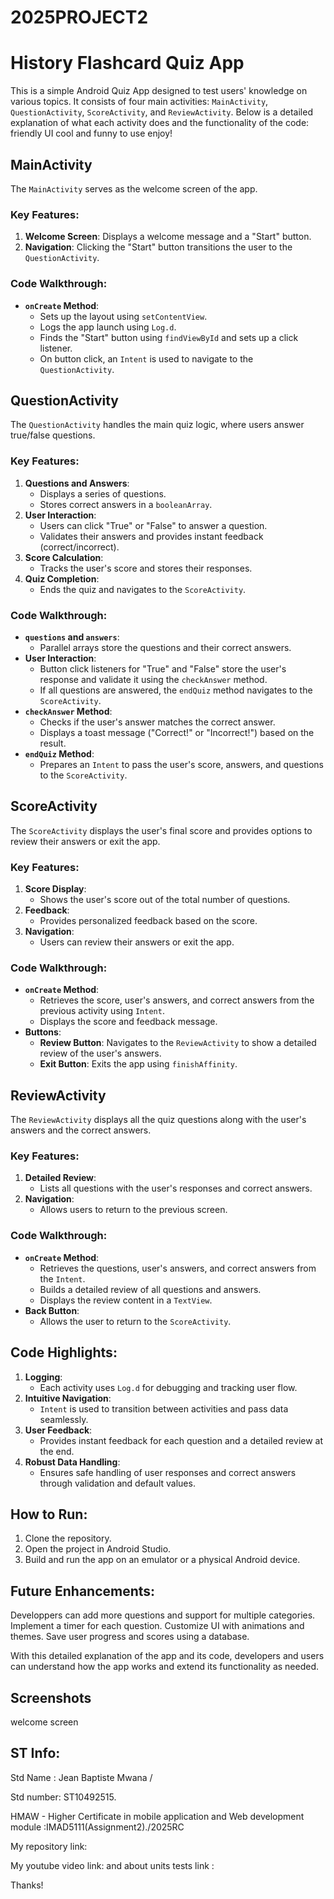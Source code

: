 # 2025PROJECT2
# History Flashcard Quiz App

This is a simple Android Quiz App designed to test users' knowledge on various topics. It consists of four main activities: `MainActivity`, `QuestionActivity`, `ScoreActivity`, and `ReviewActivity`. Below is a detailed explanation of what each activity does and the functionality of the code:
friendly UI
cool and funny to use
enjoy!


## MainActivity
The `MainActivity` serves as the welcome screen of the app.

### Key Features:
1. **Welcome Screen**: Displays a welcome message and a "Start" button.
2. **Navigation**: Clicking the "Start" button transitions the user to the `QuestionActivity`.

### Code Walkthrough:
- **`onCreate` Method**:
    - Sets up the layout using `setContentView`.
    - Logs the app launch using `Log.d`.
    - Finds the "Start" button using `findViewById` and sets up a click listener.
    - On button click, an `Intent` is used to navigate to the `QuestionActivity`.



## QuestionActivity
The `QuestionActivity` handles the main quiz logic, where users answer true/false questions.

### Key Features:
1. **Questions and Answers**:
    - Displays a series of questions.
    - Stores correct answers in a `booleanArray`.
2. **User Interaction**:
    - Users can click "True" or "False" to answer a question.
    - Validates their answers and provides instant feedback (correct/incorrect).
3. **Score Calculation**:
    - Tracks the user's score and stores their responses.
4. **Quiz Completion**:
    - Ends the quiz and navigates to the `ScoreActivity`.

### Code Walkthrough:
- **`questions` and `answers`**:
    - Parallel arrays store the questions and their correct answers.
- **User Interaction**:
    - Button click listeners for "True" and "False" store the user's response and validate it using the `checkAnswer` method.
    - If all questions are answered, the `endQuiz` method navigates to the `ScoreActivity`.
- **`checkAnswer` Method**:
    - Checks if the user's answer matches the correct answer.
    - Displays a toast message ("Correct!" or "Incorrect!") based on the result.
- **`endQuiz` Method**:
    - Prepares an `Intent` to pass the user's score, answers, and questions to the `ScoreActivity`.



## ScoreActivity
The `ScoreActivity` displays the user's final score and provides options to review their answers or exit the app.

### Key Features:
1. **Score Display**:
    - Shows the user's score out of the total number of questions.
2. **Feedback**:
    - Provides personalized feedback based on the score.
3. **Navigation**:
    - Users can review their answers or exit the app.

### Code Walkthrough:
- **`onCreate` Method**:
    - Retrieves the score, user's answers, and correct answers from the previous activity using `Intent`.
    - Displays the score and feedback message.
- **Buttons**:
    - **Review Button**: Navigates to the `ReviewActivity` to show a detailed review of the user's answers.
    - **Exit Button**: Exits the app using `finishAffinity`.


## ReviewActivity
The `ReviewActivity` displays all the quiz questions along with the user's answers and the correct answers.

### Key Features:
1. **Detailed Review**:
    - Lists all questions with the user's responses and correct answers.
2. **Navigation**:
    - Allows users to return to the previous screen.

### Code Walkthrough:
- **`onCreate` Method**:
    - Retrieves the questions, user's answers, and correct answers from the `Intent`.
    - Builds a detailed review of all questions and answers.
    - Displays the review content in a `TextView`.
- **Back Button**:
    - Allows the user to return to the `ScoreActivity`.


## Code Highlights:
1. **Logging**:
    - Each activity uses `Log.d` for debugging and tracking user flow.
2. **Intuitive Navigation**:
    - `Intent` is used to transition between activities and pass data seamlessly.
3. **User Feedback**:
    - Provides instant feedback for each question and a detailed review at the end.
4. **Robust Data Handling**:
    - Ensures safe handling of user responses and correct answers through validation and default values.


## How to Run:
1. Clone the repository.
2. Open the project in Android Studio.
3. Build and run the app on an emulator or a physical Android device.


## Future Enhancements:
Developpers can add more questions and support for multiple categories.
Implement a timer for each question.
Customize UI with animations and themes.
Save user progress and scores using a database.

With this detailed explanation of the app and its code, developers and users can understand how the app works and extend its functionality as needed.

##  Screenshots
welcome screen












## ST Info:

Std Name : Jean Baptiste Mwana /

Std number: ST10492515.

HMAW - Higher Certificate in mobile application and Web development module :IMAD5111(Assignment2)./2025RC

My repository link: 

My youtube video link: 
and about units tests link : 

Thanks!
